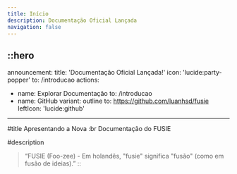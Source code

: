 ```yaml
---
title: Início
description: Documentação Oficial Lançada
navigation: false
---
```


::hero
---
announcement:
  title: 'Documentação Oficial Lançada!'
  icon: 'lucide:party-popper'
  to: /introducao
actions:
  - name: Explorar Documentação
    to: /introducao
  - name: GitHub
    variant: outline
    to: https://github.com/luanhsd/fusie
    leftIcon: 'lucide:github'
---

#title
Apresentando a Nova :br Documentação do FUSIE

#description
> “FUSIE (Foo-zee) - Em holandês, "fusie" significa "fusão" (como em fusão de ideias).”
::
